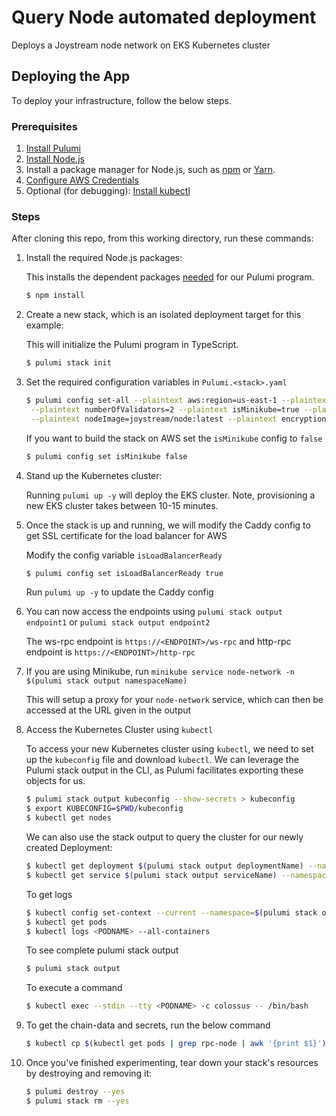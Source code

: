 # Query Node automated deployment

Deploys a Joystream node network on EKS Kubernetes cluster

## Deploying the App

To deploy your infrastructure, follow the below steps.

### Prerequisites

1. [Install Pulumi](https://www.pulumi.com/docs/get-started/install/)
1. [Install Node.js](https://nodejs.org/en/download/)
1. Install a package manager for Node.js, such as [npm](https://www.npmjs.com/get-npm) or [Yarn](https://yarnpkg.com/en/docs/install).
1. [Configure AWS Credentials](https://www.pulumi.com/docs/intro/cloud-providers/aws/setup/)
1. Optional (for debugging): [Install kubectl](https://kubernetes.io/docs/tasks/tools/)

### Steps

After cloning this repo, from this working directory, run these commands:

1. Install the required Node.js packages:

   This installs the dependent packages [needed](https://www.pulumi.com/docs/intro/concepts/how-pulumi-works/) for our Pulumi program.

   ```bash
   $ npm install
   ```

1. Create a new stack, which is an isolated deployment target for this example:

   This will initialize the Pulumi program in TypeScript.

   ```bash
   $ pulumi stack init
   ```

1. Set the required configuration variables in `Pulumi.<stack>.yaml`

   ```bash
   $ pulumi config set-all --plaintext aws:region=us-east-1 --plaintext aws:profile=joystream-user \
    --plaintext numberOfValidators=2 --plaintext isMinikube=true --plaintext networkSuffix=8122 \
    --plaintext nodeImage=joystream/node:latest --plaintext encryptionKey=password
   ```

   If you want to build the stack on AWS set the `isMinikube` config to `false`

   ```bash
   $ pulumi config set isMinikube false
   ```

1. Stand up the Kubernetes cluster:

   Running `pulumi up -y` will deploy the EKS cluster. Note, provisioning a
   new EKS cluster takes between 10-15 minutes.

1. Once the stack is up and running, we will modify the Caddy config to get SSL certificate for the load balancer for AWS

   Modify the config variable `isLoadBalancerReady`

   ```bash
   $ pulumi config set isLoadBalancerReady true
   ```

   Run `pulumi up -y` to update the Caddy config

1. You can now access the endpoints using `pulumi stack output endpoint1` or `pulumi stack output endpoint2`

   The ws-rpc endpoint is `https://<ENDPOINT>/ws-rpc` and http-rpc endpoint is `https://<ENDPOINT>/http-rpc`

1. If you are using Minikube, run `minikube service node-network -n $(pulumi stack output namespaceName)`

   This will setup a proxy for your `node-network` service, which can then be accessed at
   the URL given in the output

1. Access the Kubernetes Cluster using `kubectl`

   To access your new Kubernetes cluster using `kubectl`, we need to set up the
   `kubeconfig` file and download `kubectl`. We can leverage the Pulumi
   stack output in the CLI, as Pulumi facilitates exporting these objects for us.

   ```bash
   $ pulumi stack output kubeconfig --show-secrets > kubeconfig
   $ export KUBECONFIG=$PWD/kubeconfig
   $ kubectl get nodes
   ```

   We can also use the stack output to query the cluster for our newly created Deployment:

   ```bash
   $ kubectl get deployment $(pulumi stack output deploymentName) --namespace=$(pulumi stack output namespaceName)
   $ kubectl get service $(pulumi stack output serviceName) --namespace=$(pulumi stack output namespaceName)
   ```

   To get logs

   ```bash
   $ kubectl config set-context --current --namespace=$(pulumi stack output namespaceName)
   $ kubectl get pods
   $ kubectl logs <PODNAME> --all-containers
   ```

   To see complete pulumi stack output

   ```bash
   $ pulumi stack output
   ```

   To execute a command

   ```bash
   $ kubectl exec --stdin --tty <PODNAME> -c colossus -- /bin/bash
   ```

1. To get the chain-data and secrets, run the below command

   ```bash
   $ kubectl cp $(kubectl get pods | grep rpc-node | awk '{print $1}'):/chain-data/chain-data.7z ./chain-data.7z
   ```

1. Once you've finished experimenting, tear down your stack's resources by destroying and removing it:

   ```bash
   $ pulumi destroy --yes
   $ pulumi stack rm --yes
   ```

